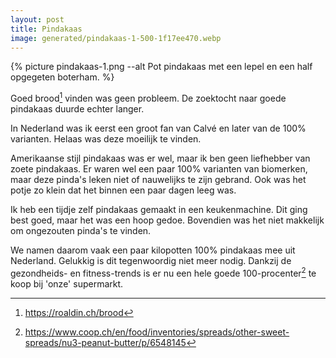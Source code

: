 ```yaml
---
layout: post
title: Pindakaas
image: generated/pindakaas-1-500-1f17ee470.webp
---
```


{% picture pindakaas-1.png --alt Pot pindakaas met een lepel en een half opgegeten boterham. %}

Goed brood[^1] vinden was geen probleem. De zoektocht naar goede pindakaas duurde echter langer.

In Nederland was ik eerst een groot fan van Calvé en later van de 100% varianten. Helaas was deze moeilijk te vinden.

Amerikaanse stijl pindakaas was er wel, maar ik ben geen liefhebber van zoete pindakaas. Er waren wel een paar 100% varianten van biomerken, maar deze pinda's leken niet of nauwelijks te zijn gebrand. Ook was het potje zo klein dat het binnen een paar dagen leeg was.

Ik heb een tijdje zelf pindakaas gemaakt in een keukenmachine. Dit ging best goed, maar het was een hoop gedoe. Bovendien was het niet makkelijk om ongezouten pinda's te vinden.

We namen daarom vaak een paar kilopotten 100% pindakaas mee uit Nederland. Gelukkig is dit tegenwoordig niet meer nodig. Dankzij de gezondheids- en fitness-trends is er nu een hele goede 100-procenter[^2] te koop bij 'onze' supermarkt.

[^1]: <https://roaldin.ch/brood>
[^2]: <https://www.coop.ch/en/food/inventories/spreads/other-sweet-spreads/nu3-peanut-butter/p/6548145>
